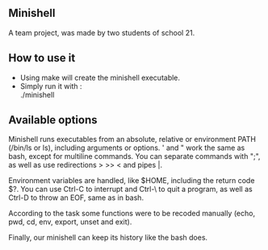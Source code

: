 ## Minishell 
A team project, was made by two students of school 21.
## How to use it
- Using make will create the minishell executable.
- Simply run it with :  
./minishell
## Available options

Minishell runs executables from an absolute, relative or environment PATH (/bin/ls or ls), including arguments or options. ' and " work the same as bash, except for multiline commands.
You can separate commands with ";", as well as use redirections > >> < and pipes |.

Environment variables are handled, like $HOME, including the return code $?.
You can use Ctrl-C to interrupt and Ctrl-\ to quit a program, as well as Ctrl-D to throw an EOF, same as in bash.

According to the task some functions were to be recoded manually (echo, pwd, cd, env, export, unset and exit). 

Finally, our minishell can keep its history like the bash does.
